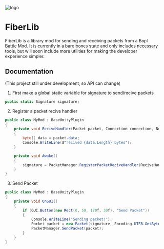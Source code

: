 ![logo](https://raw.githubusercontent.com/minidogg/FiberLib/main/media/logo(1).svg)
# FiberLib
FiberLib is a library mod for sending and receiving packets from a Bopl Battle Mod. It is currently in a bare bones state and only includes necessary tools, but will soon include more utilities for making the developer experience simpler.

## Documentation
(This project still under development, so API can change)

1. First make a global static variable for signature to send/recive packets
```cs
public static Signature signature;
```
2. Register a packet recive handler
```cs
public class MyMod : BaseUnityPlugin
{
	private void ReciveHandler(Packet packet, Connection connection, NetIdentity identity)
	{
		byte[] data = packet.data;
		Console.WriteLine($"recived {data.Length} bytes");
	}

	private void Awake()
	{
		signature = PacketManager.RegisterPacketReciveHandler(ReciveHandler);
	}
}
```
3. Send Packet
```cs
public class MyMod : BaseUnityPlugin
{
	private void OnGUI()
	{
		if (GUI.Button(new Rect(0, 50, 170f, 30f), "Send Packet"))
		{
			Console.WriteLine("Sending packet!");
			Packet packet = new Packet(signature, Encoding.UTF8.GetBytes("Hello, World!"))
			PacketManager.SendPacket(packet);
		}
	}
}
```

